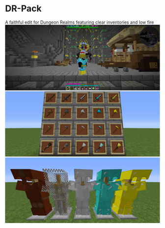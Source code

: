 # DR-Pack
A faithful edit for Dungeon Realms featuring clear inventories and low fire
![Screenshot](https://github.com/bpweber/DR-Pack/blob/main/2020-12-27_22.59.21.png)
![Screenshot](https://github.com/bpweber/DR-Pack/blob/main/2020-12-26_23.01.41.png)
![Screenshot](https://github.com/bpweber/DR-Pack/blob/main/2020-12-26_23.02.56.png)
